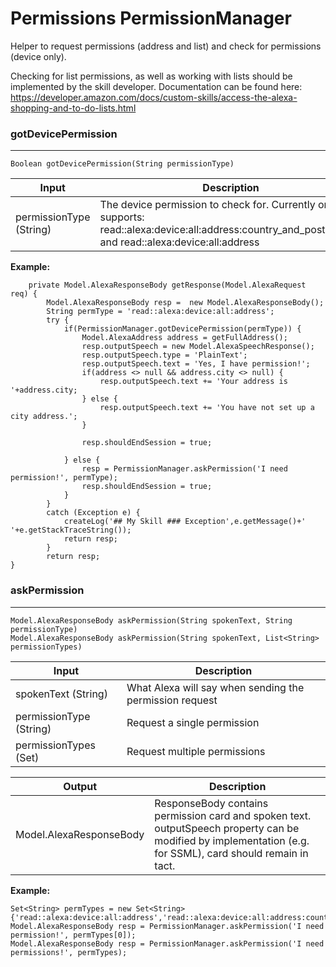 # Permissions PermissionManager #

Helper to request permissions (address and list) and check for permissions (device only). 

Checking for list permissions, as well as working with lists should be implemented by the skill developer. Documentation can be found here: https://developer.amazon.com/docs/custom-skills/access-the-alexa-shopping-and-to-do-lists.html


### gotDevicePermission ###
- - - -

``` Boolean gotDevicePermission(String permissionType) ```

Input                    | Description
-------------------------| ---------------------------------------
permissionType (String)  | The device permission to check for. Currently only supports: read::alexa:device:all:address:country_and_postal_code and read::alexa:device:all:address

**Example:**
```
    private Model.AlexaResponseBody getResponse(Model.AlexaRequest req) {
        Model.AlexaResponseBody resp =  new Model.AlexaResponseBody();
        String permType = 'read::alexa:device:all:address';
        try {
            if(PermissionManager.gotDevicePermission(permType)) {
                Model.AlexaAddress address = getFullAddress();
                resp.outputSpeech = new Model.AlexaSpeechResponse();
                resp.outputSpeech.type = 'PlainText';
                resp.outputSpeech.text = 'Yes, I have permission!';
                if(address <> null && address.city <> null) {
                    resp.outputSpeech.text += 'Your address is '+address.city;
                } else {
                    resp.outputSpeech.text += 'You have not set up a city address.';
                }

                resp.shouldEndSession = true;

            } else {
                resp = PermissionManager.askPermission('I need permission!', permType);
                resp.shouldEndSession = true;
            }
        }
        catch (Exception e) {
            createLog('## My Skill ### Exception',e.getMessage()+' '+e.getStackTraceString());
            return resp;
        }
        return resp;
}		
```

### askPermission ###
- - - -

``` 
Model.AlexaResponseBody askPermission(String spokenText, String permissionType) 
Model.AlexaResponseBody askPermission(String spokenText, List<String> permissionTypes)
```

Input                            | Description
-------------------------------- | ---------------------------------------------------------
spokenText (String)              | What Alexa will say when sending the permission request
permissionType (String)          | Request a single permission
permissionTypes (Set<String>)    | Request multiple permissions

Output                           | Description
-------------------------------- | --------------------------------------------------------------------------------------------
Model.AlexaResponseBody          | ResponseBody contains permission card and spoken text. outputSpeech property can be modified by implementation (e.g. for SSML), card should remain in tact.

**Example:**
```
Set<String> permTypes = new Set<String> {'read::alexa:device:all:address','read::alexa:device:all:address:country_and_postal_code','read::alexa:household:list','write::alexa:household:list'};
Model.AlexaResponseBody resp = PermissionManager.askPermission('I need permission!', permTypes[0]);
Model.AlexaResponseBody resp = PermissionManager.askPermission('I need permissions!', permTypes);
```
